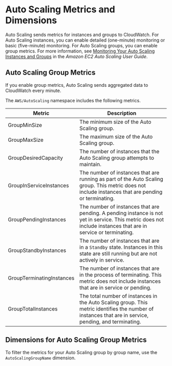 # Auto Scaling Metrics and Dimensions<a name="as-metricscollected"></a>

Auto Scaling sends metrics for instances and groups to CloudWatch\. For Auto Scaling instances, you can enable detailed \(one\-minute\) monitoring or basic \(five\-minute\) monitoring\. For Auto Scaling groups, you can enable group metrics\. For more information, see [Monitoring Your Auto Scaling Instances and Groups](http://docs.aws.amazon.com/autoscaling/ec2/userguide/as-instance-monitoring.html) in the *Amazon EC2 Auto Scaling User Guide*\.

## Auto Scaling Group Metrics<a name="as-group-metrics"></a>

If you enable group metrics, Auto Scaling sends aggregated data to CloudWatch every minute\.

The `AWS/AutoScaling` namespace includes the following metrics\.


| Metric | Description | 
| --- | --- | 
| GroupMinSize |  The minimum size of the Auto Scaling group\.  | 
| GroupMaxSize |  The maximum size of the Auto Scaling group\.  | 
| GroupDesiredCapacity |  The number of instances that the Auto Scaling group attempts to maintain\.  | 
| GroupInServiceInstances |  The number of instances that are running as part of the Auto Scaling group\. This metric does not include instances that are pending or terminating\.  | 
| GroupPendingInstances |  The number of instances that are pending\. A pending instance is not yet in service\. This metric does not include instances that are in service or terminating\.  | 
| GroupStandbyInstances |  The number of instances that are in a `Standby` state\. Instances in this state are still running but are not actively in service\.  | 
| GroupTerminatingInstances |  The number of instances that are in the process of terminating\. This metric does not include instances that are in service or pending\.   | 
| GroupTotalInstances |  The total number of instances in the Auto Scaling group\. This metric identifies the number of instances that are in service, pending, and terminating\.  | 

## Dimensions for Auto Scaling Group Metrics<a name="as-metric-dimensions"></a>

To filter the metrics for your Auto Scaling group by group name, use the `AutoScalingGroupName` dimension\.